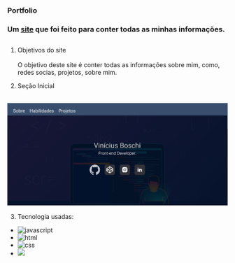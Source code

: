### **Portfolio**

### Um [site](https://portfolioviniciusboschi.netlify.app/) que foi feito para conter todas as minhas informações.

##

1. Objetivos do site<br><br>
O objetivo deste site é conter todas as informações sobre mim, como, redes socias, projetos, sobre mim.

2. Seção Inicial<br><br>
<img src="images/projects/home.jpg" alt="Seção 1"> 

3. Tecnologia usadas: <br>

* <img src="https://img.shields.io/badge/JavaScript-F7DF1E?style=for-the-badge&logo=javascript&logoColor=black" alt="javascript"><br>
* <img src="https://img.shields.io/badge/HTML5-E34F26?style=for-the-badge&logo=html5&logoColor=white" alt="html"><br>
* <img src="https://img.shields.io/badge/CSS3-1572B6?style=for-the-badge&logo=css3&logoColor=white" alt="css"><br>
* <img src="https://img.shields.io/badge/Sass-CC6699?style=for-the-badge&logo=sass&logoColor=white">